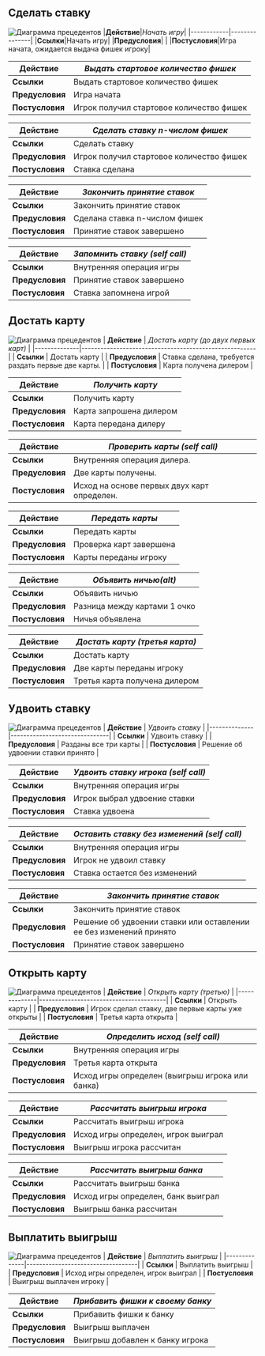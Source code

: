## Сделать ставку
![Диаграмма прецедентов](images/сделать_ставку.png)
|**Действие**|*Начать игру*|
|------------|---------------|
|**Ссылки**|Начать игру|
|**Предусловия**| |
|**Постусловия**|Игра начата, ожидается выдача фишек игроку|

|**Действие**|*Выдать стартовое количество фишек*|
|------------|-------------------------------------|
|**Ссылки**|Выдать стартовое количество фишек|
|**Предусловия**|Игра начата|
|**Постусловия**|Игрок получил стартовое количество фишек|

|**Действие**|*Cделать ставку n-числом фишек*|
|------------|---------------------------------|
|**Ссылки**|Сделать ставку|
|**Предусловия**|Игрок получил стартовое количество фишек|
|**Постусловия**|Ставка сделана|

|**Действие**|*Закончить принятие ставок*|
|------------|-----------------------------|
|**Ссылки**|Закончить принятие ставок|
|**Предусловия**|Сделана ставка n-числом фишек|
|**Постусловия**|Принятие ставок завершено|

|**Действие**|*Запомнить ставку (self call)*|
|------------|------------------------|
|**Ссылки**|Внутренняя операция игры|
|**Предусловия**|Принятие ставок завершено|
|**Постусловия**|Ставка запомнена игрой|

## Достать карту
![Диаграмма прецедентов](images/раздать_карту.png)
| **Действие** | *Достать карту (до двух первых карт)* |
|--------------|-------------------------------------------------------|
| **Ссылки**   | Достать карту                            |
| **Предусловия** | Ставка сделана, требуется раздать первые две карты. |
| **Постусловия** | Карта получена дилером |

| **Действие** | *Получить карту* |
|--------------|---------------------------------|
| **Ссылки**   | Получить карту     |
| **Предусловия** | Карта запрошена дилером |
| **Постусловия** | Карта передана дилеру |

| **Действие** | *Проверить карты (self call)* |
|--------------|---------------------------------------------|
| **Ссылки**   | Внутренняя операция дилера.                 |
| **Предусловия** | Две карты получены. |
| **Постусловия** | Исход на основе первых двух карт определен. |

| **Действие** | *Передать карты* |
|--------------|--------------------------------|
| **Ссылки**  | Передать карты    |
| **Предусловия** | Проверка карт завершена |
| **Постусловия** | Карты переданы игроку |

| **Действие** | *Объявить ничью(alt)* |
|--------------|--------------------------------|
| **Ссылки**   | Объявить ничью    |
| **Предусловия** | Разница между картами 1 очко|
| **Постусловия** | Ничья объявлена |

| **Действие** | *Достать карту (третья карта)* |
|--------------|----------------------------------------------|
| **Ссылки**   | Достать карту                 |
| **Предусловия** | Две карты переданы игроку |
| **Постусловия** | Третья карта получена дилером |

## Удвоить ставку
![Диаграмма прецедентов](images/удвоить_ставку.png)
| **Действие** | *Удвоить ставку* |
|--------------|-------------------------------|
| **Ссылки**   | Удвоить ставку   |
| **Предусловия** | Разданы все три карты |
| **Постусловия** | Решение об удвоении ставки принято |

| **Действие** | *Удвоить ставку игрока (self call)* |
|--------------|-------------------------------------------------|
| **Ссылки**   | Внутренняя операция игры                       |
| **Предусловия** | Игрок выбрал удвоение ставки |
| **Постусловия** | Ставка удвоена |

| **Действие** | *Оставить ставку без изменений (self call)* |
|--------------|---------------------------------------------------------|
| **Ссылки**   | Внутренняя операция игры                               |
| **Предусловия** | Игрок не удвоил ставку |
| **Постусловия** | Ставка остается без изменений |

| **Действие** | *Закончить принятие ставок* |
|--------------|------------------------------------------|
| **Ссылки**   | Закончить принятие ставок   |
| **Предусловия** | Решение об удвоении ставки или оставлении ее без изменений принято |
| **Постусловия** | Принятие ставок завершено |

## Открыть карту
![Диаграмма прецедентов](images/открыть_карту.png)
| **Действие** | *Открыть карту (третью)* |
|--------------|----------------------------------------|
| **Ссылки**   | Открыть карту           |
| **Предусловия** | Игрок сделал ставку, две первые карты уже открыты |
| **Постусловия** | Третья карта открыта |

| **Действие** | *Определить исход (self call)* |
|--------------|--------------------------------------------|
| **Ссылки**   | Внутренняя операция игры                 |
| **Предусловия** | Третья карта открыта |
| **Постусловия** | Исход игры определен (выигрыш игрока или банка) |

| **Действие** | *Рассчитать выигрыш игрока* |
|--------------|------------------------------------------|
| **Ссылки**   | Рассчитать выигрыш игрока   |
| **Предусловия** | Исход игры определен, игрок выиграл |
| **Постусловия** | Выигрыш игрока рассчитан |

| **Действие** | *Рассчитать выигрыш банка* |
|--------------|-----------------------------------------|
| **Ссылки**   | Рассчитать выигрыш банка   |
| **Предусловия** | Исход игры определен, банк выиграл |
| **Постусловия** | Выигрыш банка рассчитан |

## Выплатить выигрыш
![Диаграмма прецедентов](images/выплатить_выигрыш.png)
| **Действие** | *Выплатить выигрыш* |
|--------------|-----------------------------------|
| **Ссылки**   | Выплатить выигрыш   |
| **Предусловия** | Исход игры определен, игрок выиграл |
| **Постусловия** | Выигрыш выплачен игроку |

| **Действие** | *Прибавить фишки к своему банку* |
|--------------|----------------------------|
| **Ссылки**   | Прибавить фишки к банку        |
| **Предусловия** | Выигрыш выплачен |
| **Постусловия** | Выигрыш добавлен к банку игрока |